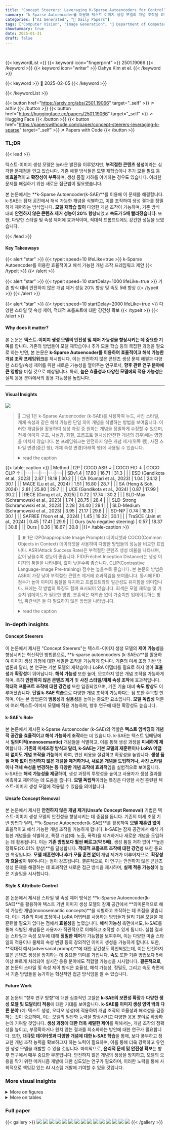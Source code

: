 ```yaml
---
title: "Concept Steerers: Leveraging K-Sparse Autoencoders for Controllable Generations"
summary: "k-Sparse Autoencoder를 이용해 텍스트-이미지 생성 모델의 개념 조작을 효율적이고 해석 가능하게 수행하는 새로운 프레임워크 제시!"
categories: ["AI Generated", "🤗 Daily Papers"]
tags: ["Computer Vision", "Image Generation", "🏢 Department of Computer Science, Boston University",]
showSummary: true
date: 2025-01-31
draft: false
---
```


<br>

{{< keywordList >}}
{{< keyword icon="fingerprint" >}} 2501.19066 {{< /keyword >}}
{{< keyword icon="writer" >}} Dahye Kim et el. {{< /keyword >}}
 
{{< keyword >}} 🤗 2025-02-05 {{< /keyword >}}
 
{{< /keywordList >}}

{{< button href="https://arxiv.org/abs/2501.19066" target="_self" >}}
↗ arXiv
{{< /button >}}
{{< button href="https://huggingface.co/papers/2501.19066" target="_self" >}}
↗ Hugging Face
{{< /button >}}
{{< button href="https://paperswithcode.com/paper/concept-steerers-leveraging-k-sparse" target="_self" >}}
↗ Papers with Code
{{< /button >}}




### TL;DR


{{< lead >}}

텍스트-이미지 생성 모델은 놀라운 발전을 이루었지만, **부적절한 콘텐츠 생성**이라는 심각한 문제점을 안고 있습니다.  기존 해결 방식들은 모델 재학습이나 추가 모듈 필요 등 **비효율적**이고 **확장성이 부족**하며, 생성 품질 저하를 야기하는 경우도 있습니다. 이러한 문제를 해결하기 위한 새로운 접근법이 필요했습니다.

본 논문에서는 **k-Sparse Autoencoder(k-SAE)**를 이용해 이 문제를 해결합니다. k-SAE는 잠재 공간에서 해석 가능한 개념을 식별하고, 이를 조작하여 생성 결과를 정밀하게 제어하는 방식입니다.  **모델 재학습 없이** 다양한 개념 조작이 가능하며, 기존 방식 대비 **안전하지 않은 콘텐츠 제거 성능이 20% 향상**되었고 **속도가 5배 빨라졌습니다**.  또한, 다양한 스타일 및 속성 제어에 효과적이며, 적대적 프롬프트에도 강건한 성능을 보였습니다.

{{< /lead >}}


#### Key Takeaways

{{< alert "star" >}}
{{< typeit speed=10 lifeLike=true >}} k-Sparse Autoencoder를 이용한 효율적이고 해석 가능한 개념 조작 프레임워크 제안 {{< /typeit >}}
{{< /alert >}}

{{< alert "star" >}}
{{< typeit speed=10 startDelay=1000 lifeLike=true >}} 기존 방식 대비 안전하지 않은 개념 제거 성능 20% 향상 및 속도 5배 향상 {{< /typeit >}}
{{< /alert >}}

{{< alert "star" >}}
{{< typeit speed=10 startDelay=2000 lifeLike=true >}} 다양한 스타일 및 속성 제어, 적대적 프롬프트에 대한 강건성 확보 {{< /typeit >}}
{{< /alert >}}

#### Why does it matter?
본 논문은 **텍스트-이미지 생성 모델의 안전성 및 제어 가능성을 향상시키는 데 중요한 기여**를 합니다. 기존의 방법들이 모델 재학습이나 추가 모듈 학습 등의 복잡한 과정을 필요로 하는 반면, 본 논문은 **k-Sparse Autoencoder를 이용하여 효율적이고 해석 가능한 개념 조작 프레임워크**를 제시합니다. 이는 안전하지 않은 콘텐츠 생성 문제 해결과 다양한 스타일/속성 제어를 위한 새로운 가능성을 열어주는 연구로서, **향후 관련 연구 분야에 큰 영향**을 미칠 것으로 예상됩니다.  특히, **높은 효율성과 다양한 모델에의 적용 가능성**은 실제 응용 분야에서의 활용 가능성을 높입니다.

------
#### Visual Insights



![](https://arxiv.org/html/2501.19066/x7.png)

> 🔼 그림 1은 k-Sparse Autoencoder (k-SAE)를 사용하여 누드, 사진 스타일, 개체 속성과 같은 해석 가능한 단일 의미 개념을 식별하는 방법을 보여줍니다. 이러한 개념들을 활용하여 생성 과정 중 원하는 개념을 정밀하게 수정할 수 있으며, 전체 이미지 구조, 사실감, 화질, 프롬프트 일치성(안전한 개념의 경우)에는 영향을 미치지 않습니다. 본 프레임워크는 안전하지 않은 개념 제거(위쪽 행), 사진 스타일 변경(중간 행), 개체 속성 변경(아래쪽 행)에 사용될 수 있습니다.
> <details>
> <summary>read the caption</summary>
> Figure 1: Monosemantic interpretable concepts such as nudity, photographic styles, and object attributes are identified using k-sparse autoencoders (k-SAE). We leverage them to enable precise modification of a desired concept during the generation process, without impacting the overall image structure, photo-realism, visual quality, and prompt alignment (for safe concepts). Our framework can be used to remove unsafe concepts (top row), photographic styles (middle row), and object attributes (last row).
> </details>





{{< table-caption >}}
| Method | I2P | COCO ASR ↓ | COCO FID ↓ | COCO CLIP ↑ |
|---|---|---|---|---|
| SDv1.4 | 17.80 | 16.71 | 31.3 |  |
| ESD (Gandikota et al., 2023) | 2.87 | 18.18 | 30.2 |  |
| CA (Kumari et al., 2023) | 1.04 | 24.12 | 30.1 |  |
| MACE (Lu et al., 2024) | 1.51 | 16.80 | 28.7 |  |
| SA (Heng & Soh, 2024) | 2.81 | 25.80 | 29.7 |  |
| UCE (Gandikota et al., 2024) | 0.87 | 17.99 | 30.2 |  |
| RECE (Gong et al., 2025) | 0.72 | 17.74 | 30.2 |  |
| SLD-Max (Schramowski et al., 2023) | 1.74 | 28.75 | 28.4 |  |
| SLD-Strong (Schramowski et al., 2023) | 2.28 | 24.40 | 29.1 |  |
| SLD-Medium (Schramowski et al., 2023) | 3.95 | 21.17 | 29.8 |  |
| SD-NP | 0.74 | 18.33 | 30.1 |  |
| SAFREE (Yoon et al., 2024) | 1.45 | 19.32 | 30.1 |  |
| TraSCE (Jain et al., 2024) | 0.45 | 17.41 | 29.9 |  |
| Ours (w/o negative steering) | 0.57 | 18.37 | 30.8 |  |
| Ours | 0.36 | 18.67 | 30.8 |  |{{< /table-caption >}}

> 🔼 표 1은 I2P(Inappropriate Image Prompts) 데이터셋과 COCO(Common Objects in Context) 데이터셋을 사용하여 다양한 방법들의 성능을 비교한 표입니다. ASR(Attack Success Rate)은 부적절한 콘텐츠 생성 비율을 나타내며, 값이 낮을수록 성능이 좋습니다. FID(Fréchet Inception Distance)는 생성 이미지의 품질을 나타내며, 값이 낮을수록 좋습니다. CLIP(Contrastive Language-Image Pre-training) 점수는 높을수록 좋습니다. 본 논문의 방법은 ASR이 가장 낮아 부적절한 콘텐츠 제거에 효과적임을 보여줍니다. 동시에 FID 점수가 높아 이미지 품질을 유지하고 프롬프트와의 일관성도 유지함을 의미합니다. 표에는 각 방법의 특징도 함께 표시되어 있습니다. 회색은 모델 재학습 및 가중치 업데이트가 필요한 방법, 분홍색은 재학습 없이 가중치만 업데이트하는 방법, 파란색은 둘 다 필요하지 않은 방법을 나타냅니다.
> <details>
> <summary>read the caption</summary>
> Table 1: Performance comparison across different methods on I2P and COCO datasets. Lower ASR and FID indicate better performance; higher is better for CLIP. Our method achieves the lowest ASR by effectively removing nudity while preserving visual quality and prompt alignment. Bold: best. Underline: second-best.  Gray : require training and weight updates,  Pink : do not require training but update model weights,  Blue : do not require either.
> </details>





### In-depth insights


#### Concept Steerers
이 논문에서 제시된 "Concept Steerers"는 텍스트-이미지 생성 모델의 **제어 가능성**을 향상시키는 혁신적인 방법론으로, **k-sparse autoencoders (k-SAEs)**를 활용하여 이미지 생성 과정에 대한 세밀한 조작을 가능하게 합니다.  기존의 미세 조정 기반 방법론과 달리, 본 연구는 기본 모델의 재학습이나 LoRA 어댑터를 필요로 하지 않아 **효율성**과 **확장성**이 뛰어납니다.  **해석 가능성** 또한 높아, 모호하지 않은 개념 조작을 가능하게 하며, 특히 **안전하지 않은 콘텐츠 제거** 및 **사진 스타일/개체 속성 조작**에 효과적입니다.  **적대적 프롬프트 조작에 대한 강건성** 또한 입증되었으며, 기존 기술 대비 **속도 향상**도 이루어졌습니다.  **단일 k-SAE 학습**으로 다양한 개념 조작이 가능하다는 점 또한 주목할 만하며, 이는 본 방법론의 **범용성**과 **실용성**을 높이는 중요한 요소입니다.  **모델 독립성** 덕분에 여러 텍스트-이미지 모델에 적용 가능하여, 향후 연구에 대한 확장성도 높습니다.

#### k-SAE's Role
본 논문에서 제시된 k-Sparse Autoencoder (k-SAE)의 역할은 **텍스트 임베딩의 개념적 공간을 효율적이고 해석 가능하게 조작**하는 데 있습니다.  k-SAE는 텍스트 임베딩에서 **일의미적(monosemantic)** 개념들을 식별하고, 이를 통해 생성 과정을 **미세하게 제어**합니다.  **기존의 미세조정 방식과 달리, k-SAE는 기본 모델의 재훈련이나 LoRA 어댑터 없이도 개념 조작을 가능**하게 하여, 연산 비용을 절감하고 확장성을 높입니다.  **생성 품질 저하 없이 안전하지 않은 개념을 제거하거나, 새로운 개념을 도입하거나, 사진 스타일이나 객체 속성을 변경하는 등 다양한 개념 조작에 효과적**임을 실험적으로 보여줍니다.  k-SAE는 **해석 가능성을 제공**하여, 생성 과정의 투명성을 높이고 사용자가 생성 결과를 예측하고 제어하는 데 도움을 줍니다.  **모델 독립적**이라는 특징은 다양한 사전 훈련된 텍스트-이미지 생성 모델에 적용될 수 있음을 의미합니다.

#### Unsafe Concept Removal
본 논문에서 제시된 **안전하지 않은 개념 제거(Unsafe Concept Removal)** 기법은 텍스트-이미지 생성 모델의 안전성을 향상시키는 데 중점을 둡니다. 기존의 미세 조정 기반 방법과 달리, **k-Sparse Autoencoder(k-SAE)**를 활용하여 **모델 재훈련 없이** 효율적이고 해석 가능한 개념 조작을 가능하게 합니다.  k-SAE는 잠재 공간에서 해석 가능한 개념들을 식별하고, 특정 개념(예: 노출, 폭력)을 제거하거나 새로운 개념을 도입하는 데 활용됩니다. 이는 **기존 방법보다 훨씬 빠르고(약 5배)**, 생성 품질 저하 없이 **높은 정확도(20.01% 향상)**를 달성합니다.  **적대적 프롬프트 조작에 대한 강건성** 또한 중요한 특징입니다.  **모델 재훈련이나 추가 모듈 훈련 없이** 개념 제거가 이루어지므로, **확장성과 효율성**이 뛰어나다는 점이 강조됩니다.  결론적으로, 이 연구는 안전하지 않은 콘텐츠 생성 문제를 해결하는 데 효과적인 새로운 접근 방식을 제시하며, **실제 적용 가능성**이 높은 기술임을 시사합니다.

#### Style & Attribute Control
본 논문에서 제시된 스타일 및 속성 제어 방식은 **k-Sparse Autoencoder(k-SAE)**를 활용하여 텍스트 기반 이미지 생성 모델의 잠재 공간에서 **의미론적으로 해석 가능한 개념(monosemantic concepts)**을 식별하고 조작하는 데 초점을 맞춥니다.  이는 기존의 미세 조정이나 LoRA 어댑터를 사용하는 방법들과 달리 기본 모델을 재훈련할 필요가 없다는 점에서 **효율성**을 높였습니다.  **해석 가능성** 측면에서도, k-SAE를 통해 식별된 개념들은 사용자가 직관적으로 이해하고 조작할 수 있게 됩니다.  실험 결과는 스타일과 속성 모두에 대해 **정밀한 제어**가 가능함을 보여주며, 이는 다양한 미술 스타일의 적용이나 물체의 속성 변경 등의 창의적인 이미지 생성을 가능하게 합니다.  또한, **적대적 예시(adversarial prompt)**에 대한 강건성도 확인되었는데, 이는 안전하지 않은 콘텐츠 생성을 방지하는 데 중요한 의미를 가집니다.  **속도** 또한 기존 방법보다 5배 이상 빠르게 처리되어 실시간 응용 분야에도 적합할 가능성을 시사합니다.  **결론적으로**, 본 논문의 스타일 및 속성 제어 방식은 효율성, 해석 가능성, 정밀도, 그리고 속도 측면에서 기존 방법들을 능가하는 혁신적인 접근 방식임을 알 수 있습니다.

#### Future Work
본 논문의 "향후 연구 방향"에 대한 심층적인 고찰은 **k-SAE의 보편성 확장**과 **다양한 생성 모델 및 모달리티 적용**에 대한 기대를 보여줍니다.  **k-SAE를 이미지 생성 영역 밖의 다른 분야** (예: 텍스트 생성, 오디오 생성)에 적용하여 개념 조작의 효율성과 해석성을 검증하는 것이 중요하며, 이는 모델의 일반화 능력을 향상시키고 다양한 응용 분야로 확장하는데 기여할 것입니다.  **생성 과정에 대한 더욱 세밀한 제어**를 위해서는, 개념 조작의 정확성을 높이고, 부정확하거나 원치 않는 결과를 최소화하는 방안에 대한 연구가 필요합니다. 또한, **대규모 데이터셋과 다양한 개념에 대한 k-SAE 학습**을 통해, 보다 풍부하고 정교한 개념 조작 능력을 확보하고자 하는 노력이 필요하며, 이를 통해 더욱 강력하고 유연한 생성 모델을 개발할 수 있을 것입니다.  마지막으로, **윤리적 문제 및 안전성 확보**는 향후 연구에서 매우 중요한 부분입니다.  안전하지 않은 개념의 생성을 방지하고, 모델의 오용을 막기 위한 메커니즘 개발에 대한 심도있는 연구가 필요하며, 이러한 노력을 통해 사회적으로 책임감 있는 AI 시스템 개발에 기여할 수 있을 것입니다.


### More visual insights

<details>
<summary>More on figures
</summary>


![](https://arxiv.org/html/2501.19066/x8.png)

> 🔼 그림 2는 텍스트-이미지 확산 모델의 텍스트 인코더로부터 추출된 특징 표현을 기반으로 학습된 k-Sparse Autoencoder (k-SAE)를 보여줍니다.  k-SAE는  Concept Steerer 역할을 하며,  λ(람다) 값을 조정함으로써 확산 모델의 생성 과정에서 특정 개념을 정교하고 선택적으로 조작할 수 있습니다.  즉, 원하는 개념을 추가하거나 제거하는 등의 미세한 조정이 가능합니다.  이를 통해 이미지 생성 과정에 대한 세밀한 제어가 가능해집니다.
> <details>
> <summary>read the caption</summary>
> Figure 2: K-sparse autoencoder (k-SAE) is trained on feature representations from the text encoder of the diffusion model. Once trained, it serves as a Concept Steerer, enabling precise, surgical concept manipulation by adjusting λ𝜆\lambdaitalic_λ.
> </details>



![](https://arxiv.org/html/2501.19066/x9.png)

> 🔼 그림 3은 I2P 데이터셋에서 TraSCE와 SAFREE를 포함한 여러 접근 방식을 정성적으로 비교한 것입니다. 제안된 방법은 생성된 이미지를 크게 변경하지 않고 노출을 제거하여 입력 프롬프트와 더 잘 정렬된 출력을 생성합니다.  기존 방법들과 달리, 제안된 방법은 이미지의 전반적인 구조나 스타일을 유지하면서 노출과 같은 특정 개념을 정확하게 제어할 수 있습니다. 이는 안전한 이미지 생성을 위한 효과적이고 해석 가능한 방법을 제시합니다.
> <details>
> <summary>read the caption</summary>
> Figure 3: Qualitative comparisons of different approaches, including TraSCE and SAFREE, on the I2P dataset. Our method removes nudity without significantly altering the generated images, resulting in outputs that are better aligned with the input prompt.
> </details>



![](https://arxiv.org/html/2501.19066/x15.png)

> 🔼 그림 4는 I2P 데이터셋에서 제안된 방법의 세부적인 결과를 보여줍니다.  기존 방법들과 달리, 이 방법은 특정 개념(예: 노출)만 제거하고 이미지의 전체적인 구조와 스타일은 유지하면서 미묘한 제어가 가능함을 보여줍니다.  특정 개념을 제거하는 과정에서 이미지 품질 저하나 원치 않는 부작용 없이 원하는 개념만 정확하게 제거하는 것을 확인할 수 있습니다.  이는 안전하고 윤리적인 이미지 생성에 중요한 의미를 가집니다.
> <details>
> <summary>read the caption</summary>
> Figure 4: Qualitative examples from the I2P dataset. Our method allows fine-grained control over the removal of specific concepts, removing only the intended concept while preserving the overall structure and style of the generated images.
> </details>



![](https://arxiv.org/html/2501.19066/x16.png)

> 🔼 그림 5는 FLUX를 사용하여 I2P 데이터셋에서 생성한 이미지의 예시를 보여줍니다. 이 그림은 제안된 방법이 U-Net 기반의 Stable Diffusion 1.4와 SDXL-Turbo, 그리고 DiT 기반의 FLUX를 포함한 다양한 모델에 적용될 수 있음을 보여주는 모델 독립적인 성격을 강조합니다.  다양한 λ 값을 사용하여 이미지에 ‘노출’ 개념을 제거하는 과정을 보여줍니다. λ 값이 -0.3에서 0으로 변화함에 따라, 이미지에서 ‘노출’ 개념이 점진적으로 제거되는 것을 확인할 수 있습니다. 이는 제안된 방법이 개념 조작을 미세하게 제어할 수 있음을 시사합니다.
> <details>
> <summary>read the caption</summary>
> Figure 5: Qualitative example from the I2P dataset with FLUX. Our method is model-agnostic and can be applied to both U-Net-based SD 1.4 and SDXL-Turbo, as well as DiT-based FLUX.
> </details>



![](https://arxiv.org/html/2501.19066/x17.png)

> 🔼 그림 6은 Ring-A-Bell 데이터셋에서 폭력 개념을 제거하는 Concept Steerer의 성능을 보여줍니다.  왼쪽 열에는 원본 프롬프트로 생성된 이미지가, 오른쪽 열에는 Concept Steerer를 사용하여 폭력 개념을 제거한 이미지가 나와 있습니다.  오른쪽 이미지에서 혈흔 등 폭력적인 요소가 제거된 것을 확인할 수 있습니다. 이미지가 불쾌감을 유발할 수 있으므로 흐릿하게 처리되었습니다.  Concept Steerer는 폭력적인 요소를 제거하면서도 이미지의 전반적인 구조와 스타일은 유지합니다.
> <details>
> <summary>read the caption</summary>
> Figure 6: Qualitative examples from the Ring-A-Bell dataset. Our method successfully removes the abstract concept of violence, as shown by the absence of blood in the right images. The images are intentionally blurred for display purposes as they are disturbing.
> </details>



</details>




<details>
<summary>More on tables
</summary>


{{< table-caption >}}
| Method | Ring-A-Bell-Union (Violence)↓ | 
|---|---| 
| **SDv1.4** | 99.6 | 
| **ESD** <cite>(Gandikota et al., 2023)</cite> | 86.0 | 
| **FNM** <cite>(Zhang et al., 2024)</cite> | 98.8 | 
| **CA** <cite>(Kumari et al., 2023)</cite> | 100.0 | 
| **UCE** <cite>(Gandikota et al., 2024)</cite> | 89.8 | 
| **RECE** <cite>(Gong et al., 2025)</cite> | 89.2 | 
| **SLD-Max** <cite>(Schramowski et al., 2023)</cite> | 40.4 | 
| **SLD-Strong** <cite>(Schramowski et al., 2023)</cite> | 80.4 | 
| **SLD-Medium** <cite>(Schramowski et al., 2023)</cite> | 97.2 | 
| **SD-NP** | 94.8 | 
| **TraSCE** <cite>(Jain et al., 2024)</cite> | 72.4 | 
| **Ours** | 43.7 | {{< /table-caption >}}
> 🔼 표 2는 Ring-A-Bell-Union (폭력) 데이터셋에서 다양한 방법들의 성능을 비교한 표입니다. 값이 낮을수록 성능이 더 좋음을 나타냅니다. 본 연구의 방법은 1번 표의 FID 점수에서 알 수 있듯이 생성 품질을 저하시키지 않으면서 경쟁력 있는 성능을 보여줍니다.  굵은 글씨는 최고 성능, 밑줄은 두 번째로 좋은 성능을 나타내며, 회색은 학습 및 가중치 업데이트 필요, 분홍색은 학습 없이 가중치 업데이트 필요, 파란색은 둘 다 필요하지 않음을 의미합니다.
> <details>
> <summary>read the caption</summary>
> Table 2: Performance comparison across different methods on the Ring-A-Bell-Union (Violence) dataset. Lower values indicate better performance. Our method demonstrates competitive performance without compromising generation quality, as indicated by the FID scores in Table 1. Bold: best. Underline: second-best.  Gray : require training and weight updates,  Pink : do not require training but update model weights,  Blue : do not require either.
> </details>

{{< table-caption >}}
| Method | Ring-A-Bell (K77) | Ring-A-Bell (K38) | Ring-A-Bell (K16) | Ring-A-Bell (Avg) | MMA-Diffusion | P4D | UnLearnDiffAtk | Avg | 
|---|---|---|---|---|---|---|---|---|
| SDv1.4 | 85.26 | 87.37 | 93.68 | 88.10 | 95.70 | 98.70 | 69.70 | 87.05 |
| SA (Heng & Soh, 2024) | 63.15 | 56.84 | 56.84 | 58.94 | 47.68 | 12.68 | 2.81 | 30.53 |
| CA (Kumari et al., 2023) | 86.32 | 91.69 | 94.26 | 90.76 | 10.60 | 5.63 | 1.04 | 27.01 |
| ESD (Gandikota et al., 2023) | 20.00 | 29.47 | 35.79 | 28.42 | 9.27 | 15.49 | 2.87 | 14.51 |
| MACE (Lu et al., 2024) | 2.10 | 0.00 | 0.00 | 0.70 | 2.72 | 2.82 | 1.51 | 1.94 |
| UCE (Gandikota et al., 2024) | 10.52 | 9.47 | 12.61 | 10.87 | 29.93 | 9.86 | 0.87 | 12.38 |
| RECE (Gong et al., 2025) | 5.26 | 4.21 | 5.26 | 4.91 | 21.77 | 5.63 | 0.72 | 8.76 |
| SLD-Max (Schramowski et al., 2023) | 23.16 | 32.63 | 42.11 | 32.63 | 35.76 | 9.14 | 2.44 | 20.24 |
| SLD-Strong (Schramowski et al., 2023) | 56.84 | 64.21 | 61.05 | 60.70 | 68.21 | 33.10 | 3.10 | 41.28 |
| SLD-Medium (Schramowski et al., 2023) | 92.63 | 88.42 | 91.05 | 90.70 | 68.21 | 24.00 | 1.98 | 46.72 |
| SD-NP | 17.89 | 40.42 | 34.74 | 31.68 | 24.00 | 10.00 | 1.46 | 16.29 |
| SAFREE (Yoon et al., 2024) | 35.78 | 47.36 | 55.78 | 46.31 | 40.82 | 10.56 | 1.45 | 24.29 |
| TraSCE (Jain et al., 2024) | 1.05 | 2.10 | 2.10 | 1.75 | 16.60 | 3.97 | 0.70 | 5.51 |
| Ours | 3.16 | 8.42 | 9.47 | 7.02 | 6.00 | 1.99 | 2.11 | 4.28 |{{< /table-caption >}}
> 🔼 표 3은 다양한 적대적 공격 데이터셋에서 여러 방법들의 공격 성공률(ASR)을 보여줍니다. 낮은 ASR은 더 나은 성능을 나타냅니다. 제안된 방법은 모델에 암묵적으로 포함된 노출 이미지를 효과적으로 제거함으로써 모든 데이터셋에서 평균적으로 가장 우수한 견고성을 달성합니다. **굵은 글씨**: 최고, 밑줄: 두 번째로 높은 값, 회색: 훈련 및 가중치 업데이트 필요, 분홍색: 훈련 불필요 가중치 업데이트 필요, 파란색: 둘 다 필요하지 않음.
> <details>
> <summary>read the caption</summary>
> Table 3: Attack Success Rate (ASR) of different methods on various adversarial attack datasets. Lower ASR indicates better performance. Our method achieves the best overall robustness on average across all datasets by effectively removing nudity implicitly embedded in the model. Bold: best. Underline: second-best.  Gray : require training and weight updates,  Pink : do not require training but update model weights,  Blue : do not require either.
> </details>

{{< table-caption >}}
| Method | Inference Time (s/sample) ↓ | 
|---|---| 
| SD 1.4 | 3.02 | 
| SAFREE (Yoon et al., 2024) | 4.24 | 
| TraSCE (Jain et al., 2024) | 15.62 | 
| Ours | 3.16 | {{< /table-caption >}}
> 🔼 표 4는 모델 효율성 비교 결과를 보여줍니다. 본 실험은 단일 L40S GPU를 사용하여 P4D 데이터셋(총 150개 샘플)에서 노출된 이미지를 제거하는 작업에 대해 진행되었습니다. 표에는 각 모델의 추론 시간(초/샘플)이 나와있어 모델의 처리 속도를 비교 분석하는 데 유용합니다.  다양한 모델들의 추론 속도를 비교하여, 제안된 방법의 효율성을 강조하기 위한 표입니다.
> <details>
> <summary>read the caption</summary>
> Table 4: Model Efficiency Comparison. Experiments were conducted on a single L40S GPU on P4D dataset (150 samples in total) for the task of removing nudity.
> </details>

{{< table-caption >}}
| Layers | ASR on I2P ↓ |
|---|---| 
| 12 | 1.02 |
| 10 | 0.36 |
| 8 | 0.45 |
| 6 | 1.72 |
| 4 | 3.85 |{{< /table-caption >}}
> 🔼 표 5는 I2P 데이터셋에서 k-SAE를 훈련시킬 때, 서로 다른 text encoder 레이어의 표현을 사용했을 때의 공격 성공률(ASR)을 보여줍니다.  결과적으로 10번째 레이어를 사용했을 때 ASR이 가장 낮았는데, 이는 10번째 레이어가 노출 개념에 대한 정보를 가장 많이 담고 있음을 시사합니다.  k-SAE의 확장 계수는 4, 은닉 뉴런 수는 3072였습니다.
> <details>
> <summary>read the caption</summary>
> Table 5: Attack Success Rate (ASR) when representations from different encoder layers are used to train k-SAE on the I2P dataset. The 10th layer yields the lowest ASR, indicating that this layer captures most information about nudity concept. k-SAE expansion factor = 4444, hidden neurons (n) = 3072307230723072.
> </details>

{{< table-caption >}}
| Expansion factor | Capacity | ASR on I2P ↓ | 
|---|---|---| 
| 4 | 3072 | 0.36 | 
| 8 | 6144 | 0.51 | 
| 16 | 12288 | 0.47 | 
| 32 | 24576 | 0.49 | 
| 64 | 49152 | 0.53 | {{< /table-caption >}}
> 🔼 표 6은 I2P 프롬프트의 10번째 레이어에서 추출한 텍스트 임베딩으로 학습된 k-SAE의 다른 확장 계수에 대한 공격 성공률(ASR)을 보여줍니다. 확장 계수가 4일 때 ASR이 가장 낮아 조향에 효과적임을 나타냅니다. 즉, k-SAE 모델의 확장 계수를 4로 설정했을 때, 부적절한 이미지 생성을 방지하는 데 가장 효과적이었다는 것을 의미합니다. 이 표는 k-SAE 모델의 성능에 대한 하이퍼파라미터 최적화 결과를 보여주는 실험 결과를 제시합니다.
> <details>
> <summary>read the caption</summary>
> Table 6: Attack Success Rate (ASR) for different expansion factors of k-SAE trained on text embeddings extracted from the 10th layer of the I2P prompts. An expansion factor of 4 yields the lowest ASR, indicating its efficacy for steering.
> </details>

{{< table-caption >}}
| λ | ASR on I2P ↓ | 
|---|---| 
| -0.1 | 2.59 | 
| -0.2 | 1.23 | 
| -0.3 | 0.87 | 
| -0.4 | 0.60 | 
| -0.5 | 0.36 | {{< /table-caption >}}
> 🔼 표 7은 I2P 데이터셋의 10번째 레이어에서 추출한 텍스트 임베딩으로 학습된 확장 계수 4의 k-SAE에 대해 λ 값이 다를 때 공격 성공률(ASR)을 보여줍니다. λ = -0.5일 때 ASR이 가장 낮은 것을 알 수 있습니다. 이는 λ 값을 조절함으로써 원치 않는 개념(예: 노출)을 제거하는 데 효과적임을 시사합니다.  표는 다양한 λ 값에 따른 ASR 변화를 보여주어, 최적의 λ 값을 찾고 원하는 수준의 노출 제거를 달성하는 데 도움이 됩니다.
> <details>
> <summary>read the caption</summary>
> Table 7: Attack Success Rate (ASR) for different values of λ𝜆\lambdaitalic_λ of k-SAE with an expansion factor of 4444 trained on text embeddings of 10th layer on the I2P dataset. λ=−0.5𝜆0.5\lambda=-0.5italic_λ = - 0.5 yields the lowest ASR.
> </details>

</details>




### Full paper

{{< gallery >}}
<img src="paper_images/1.png" class="grid-w50 md:grid-w33 xl:grid-w25" />
<img src="paper_images/2.png" class="grid-w50 md:grid-w33 xl:grid-w25" />
<img src="paper_images/3.png" class="grid-w50 md:grid-w33 xl:grid-w25" />
<img src="paper_images/4.png" class="grid-w50 md:grid-w33 xl:grid-w25" />
<img src="paper_images/5.png" class="grid-w50 md:grid-w33 xl:grid-w25" />
<img src="paper_images/6.png" class="grid-w50 md:grid-w33 xl:grid-w25" />
<img src="paper_images/7.png" class="grid-w50 md:grid-w33 xl:grid-w25" />
<img src="paper_images/8.png" class="grid-w50 md:grid-w33 xl:grid-w25" />
<img src="paper_images/9.png" class="grid-w50 md:grid-w33 xl:grid-w25" />
<img src="paper_images/10.png" class="grid-w50 md:grid-w33 xl:grid-w25" />
<img src="paper_images/11.png" class="grid-w50 md:grid-w33 xl:grid-w25" />
<img src="paper_images/12.png" class="grid-w50 md:grid-w33 xl:grid-w25" />
<img src="paper_images/13.png" class="grid-w50 md:grid-w33 xl:grid-w25" />
<img src="paper_images/14.png" class="grid-w50 md:grid-w33 xl:grid-w25" />
<img src="paper_images/15.png" class="grid-w50 md:grid-w33 xl:grid-w25" />
{{< /gallery >}}